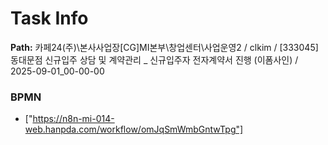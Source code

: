 # Task Info

**Path:** 카페24(주)\본사사업장\[CG]MI본부\창업센터\사업운영2 / clkim / [333045] 동대문점 신규입주 상담 및 계약관리 _ 신규입주자 전자계약서 진행 (이폼사인) / 2025-09-01_00-00-00

### BPMN
- ["https://n8n-mi-014-web.hanpda.com/workflow/omJqSmWmbGntwTpg"]

